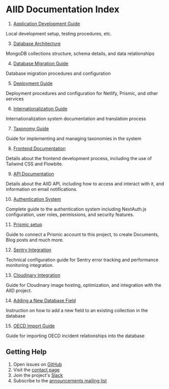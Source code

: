 # AIID Documentation Index

1. [Application Development Guide](../gatsby-site/README.md)

Local development setup, testing procedures, etc.

3. [Database Architecture](DATABASE.md)

MongoDB collections structure, schema details, and data relationships

4. [Database Migration Guide](MIGRATIONS.md)

Database migration procedures and configuration

5. [Deployment Guide](DEPLOYMENT.md)

Deployment procedures and configuration for Netlify, Prismic, and other services

6. [Internationalization Guide](i18N.md)

Internationalization system documentation and translation process

7. [Taxonomy Guide](TAXA.md)

Guide for implementing and managing taxonomies in the system

8. [Frontend Documentation](FRONTEND.md)

Details about the frontend development process, including the use of Tailwind CSS and Flowbite.

9. [API Documentation](API.md)

Details about the AIID API, including how to access and interact with it, and information on email notifications.

10. [Authentication System](AUTH.md)

Complete guide to the authentication system including NextAuth.js configuration, user roles, permissions, and security features.

11. [Prismic setup](PRISMIC.md)

Guide to connect a Prismic account to this project, to create Documents, Blog posts and much more.

12. [Sentry Integration](SENTRY.md)

Technical configuration guide for Sentry error tracking and performance monitoring integration.

13. [Cloudinary Integration](CLOUDINARY.md)

Guide for Cloudinary image hosting, optimization, and integration with the AIID project.

14. [Adding a New Database Field](NEW_FIELD.md)

Instruction on how to add a new field to an existing collection in the database

15. [OECD Import Guide](OECD-IMPORT.md)

Guide for importing OECD incident relationships into the database

## Getting Help

1. Open issues on [GitHub](https://github.com/responsible-ai-collaborative/aiid/issues)
2. Visit the [contact page](https://incidentdatabase.ai/contact)
3. Join the project's [Slack](https://join.slack.com/t/raicollab/shared_invite/zt-2ztu81jvq-kZLH0KCF8ilpF~iqp33G3A)
4. Subscribe to the [announcements mailing list](https://groups.google.com/g/incidentsdb)
